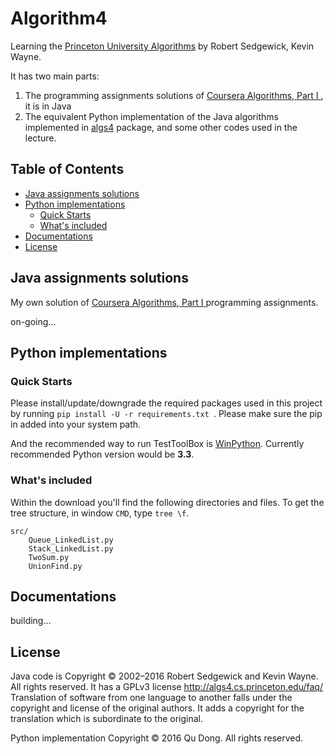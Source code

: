# Algorithm4

Learning the [Princeton University Algorithms](http://algs4.cs.princeton.edu/home/) by Robert Sedgewick, Kevin Wayne.

It has two main parts:


1. The programming assignments solutions of [Coursera Algorithms, Part I ](https://www.coursera.org/course/algs4partI), it is in Java
2. The equivalent Python implementation of the Java algorithms implemented in [algs4](http://algs4.cs.princeton.edu/code/) package, and some other codes used in the lecture. 

## Table of Contents

* [Java assignments solutions](#java-assignments-solutions)
* [Python implementations](#python-implementations)
    * [Quick Starts](#quick-starts)
    * [What's included](#whats-included)
* [Documentations](#documentations)
* [License](#license)

## Java assignments solutions

My own solution of [Coursera Algorithms, Part I ](https://www.coursera.org/course/algs4partI) programming assignments.

on-going...

## Python implementations

### Quick Starts

Please install/update/downgrade the required packages used in this project by running `pip install -U -r requirements.txt `. Please make sure the pip in added into your system path.

And the recommended way to run TestToolBox is [WinPython](https://winpython.github.io/). Currently recommended Python version would be **3.3**.

### What's included
Within the download you'll find the following directories and files. To get the tree structure, in window `CMD`, type `tree \f`.

```
src/
    Queue_LinkedList.py
    Stack_LinkedList.py
    TwoSum.py
    UnionFind.py

```

## Documentations

building...

## License

Java code is Copyright © 2002–2016 Robert Sedgewick and Kevin Wayne. All rights reserved. 
It has a GPLv3 license http://algs4.cs.princeton.edu/faq/ 
Translation of software from one language to another falls 
under the copyright and license of the original authors. 
It adds a copyright for the translation which is subordinate to the original.

Python implementation Copyright © 2016 Qu Dong. All rights reserved.


